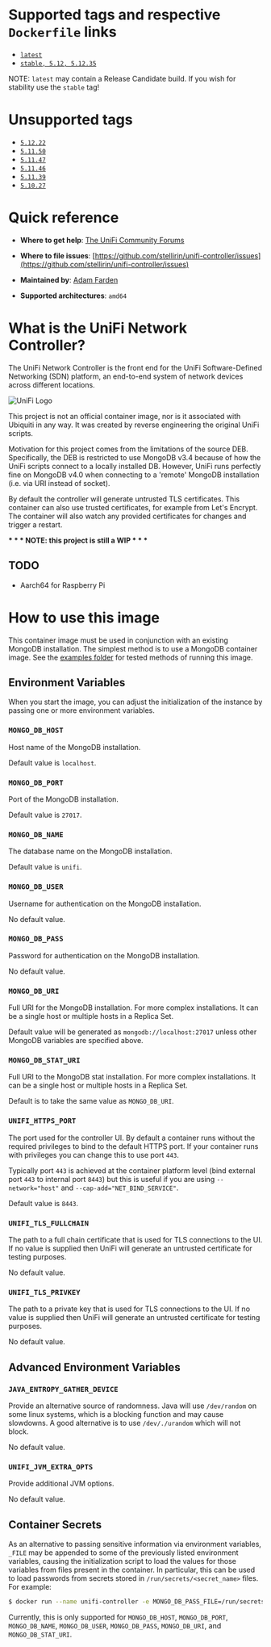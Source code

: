 # Supported tags and respective `Dockerfile` links

- [`latest`](https://github.com/stellirin/unifi-controller/blob/master/Dockerfile)
- [`stable, 5.12, 5.12.35`](https://github.com/stellirin/unifi-controller/blob/5.12.35/Dockerfile)

NOTE: `latest` may contain a Release Candidate build. If you wish for stability use the `stable` tag!

# Unsupported tags
- [`5.12.22`](https://github.com/stellirin/unifi-controller/blob/5.12.22/Dockerfile)
- [`5.11.50`](https://github.com/stellirin/unifi-controller/blob/5.11.50/Dockerfile)
- [`5.11.47`](https://github.com/stellirin/unifi-controller/blob/5.11.47/Dockerfile)
- [`5.11.46`](https://github.com/stellirin/unifi-controller/blob/5.11.46/Dockerfile)
- [`5.11.39`](https://github.com/stellirin/unifi-controller/blob/5.11.39/Dockerfile)
- [`5.10.27`](https://github.com/stellirin/unifi-controller/blob/5.10.27/Dockerfile)

# Quick reference

-	**Where to get help**:
	[The UniFi Community Forums](https://community.ui.com/)

-	**Where to file issues**:
	[https://github.com/stellirin/unifi-controller/issues](https://github.com/stellirin/unifi-controller/issues)

-	**Maintained by**:
	[Adam Farden](https://github.com/stellirin/unifi-controller)

-	**Supported architectures**:
	`amd64`

# What is the UniFi Network Controller?

The UniFi Network Controller is the front end for the UniFi Software-Defined Networking (SDN) platform, an end-to-end system of network devices across different locations.

![UniFi Logo](https://upload.wikimedia.org/wikipedia/en/9/93/Ubiquiti_Networks_2016.svg)

This project is not an official container image, nor is it associated with Ubiquiti in any way. It was created by reverse engineering the original UniFi scripts.

Motivation for this project comes from the limitations of the source DEB. Specifically, the DEB is restricted to use MongoDB v3.4 because of how the UniFi scripts connect to a locally installed DB. However, UniFi runs perfectly fine on MongoDB v4.0 when connecting to a 'remote' MongoDB installation (i.e. via URI instead of socket).

By default the controller will generate untrusted TLS certificates. This container can also use trusted certificates, for example from Let's Encrypt. The container will also watch any provided certificates for changes and trigger a restart.

**\* \* \* NOTE: this project is still a WIP \* \* \***

## **TODO**
- Aarch64 for Raspberry Pi

# How to use this image

This container image must be used in conjunction with an existing MongoDB installation. The simplest method is to use a MongoDB container image. See the [examples folder](https://github.com/stellirin/unifi-controller/tree/master/examples) for tested methods of running this image.

## Environment Variables

When you start the image, you can adjust the initialization of the instance by passing one or more environment variables.

### `MONGO_DB_HOST`

Host name of the MongoDB installation.

Default value is `localhost`.

### `MONGO_DB_PORT`

Port of the MongoDB installation.

Default value is `27017`.

### `MONGO_DB_NAME`

The database name on the MongoDB installation.

Default value is `unifi`.

### `MONGO_DB_USER`

Username for authentication on the MongoDB installation.

No default value.

### `MONGO_DB_PASS`

Password for authentication on the MongoDB installation.

No default value.

### `MONGO_DB_URI`

Full URI for the MongoDB installation. For more complex installations. It can be a single host or multiple hosts in a Replica Set.

Default value will be generated as `mongodb://localhost:27017` unless other MongoDB variables are specified above.

### `MONGO_DB_STAT_URI`

Full URI to the MongoDB stat installation. For more complex installations. It can be a single host or multiple hosts in a Replica Set.

Default is to take the same value as `MONGO_DB_URI`.

### `UNIFI_HTTPS_PORT`

The port used for the controller UI. By default a container runs without the required privileges to bind to the default HTTPS port. If your container runs with privileges you can change this to use port `443`.

Typically port `443` is achieved at the container platform level (bind external port `443` to internal port `8443`) but this is useful if you are using `--network="host"` and `--cap-add="NET_BIND_SERVICE"`.

Default value is `8443`.

### `UNIFI_TLS_FULLCHAIN`

The path to a full chain certificate that is used for TLS connections to the UI. If no value is supplied then UniFi will generate an untrusted certificate for testing purposes.

No default value.

### `UNIFI_TLS_PRIVKEY`

The path to a private key that is used for TLS connections to the UI. If no value is supplied then UniFi will generate an untrusted certificate for testing purposes.

No default value.

## Advanced Environment Variables

### `JAVA_ENTROPY_GATHER_DEVICE`

Provide an alternative source of randomness. Java will use `/dev/random` on some linux systems, which is a blocking function and may cause slowdowns. A good alternative is to use `/dev/./urandom` which will not block.

No default value.

### `UNIFI_JVM_EXTRA_OPTS`

Provide additional JVM options.

No default value.

## Container Secrets

As an alternative to passing sensitive information via environment variables, `_FILE` may be appended to some of the previously listed environment variables, causing the initialization script to load the values for those variables from files present in the container. In particular, this can be used to load passwords from secrets stored in `/run/secrets/<secret_name>` files. For example:

```sh
$ docker run --name unifi-controller -e MONGO_DB_PASS_FILE=/run/secrets/mongo-db-password -d stellirin/unifi-controller
```

Currently, this is only supported for `MONGO_DB_HOST`, `MONGO_DB_PORT`, `MONGO_DB_NAME`, `MONGO_DB_USER`, `MONGO_DB_PASS`, `MONGO_DB_URI`, and `MONGO_DB_STAT_URI`.
